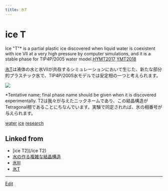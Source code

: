 ```yaml
---
title: 氷T
---
```

# ice T

Ice "T"* is a partial plastic ice discovered when liquid water is coexistent with ice VII at a very high pressure by computer simulations, and it is a stable phase for TIP4P/2005 water model.[HYMT2017](/HYMT2017) [YMT2018](/YMT2018)

[氷T](/氷T)は液体の水と氷VIIが共存するシミュレーションにおいて生じた、新たな部分的プラスチック氷で、TIP4P/2005水モデルでは安定相の一つと考えられます。

![](https://farm2.staticflickr.com/1971/31377957588_8668f4f1e9_z_d.jpg)



*Tentative name; final phase name should be given when it is discovered experimentally. T2は我々が与えたニックネームであり、この結晶構造がTetragonal相であることにちなんでいます。実験で同定されれば、氷の相番号が与えられます。



[water](/water) [ice](/ice) [research](/research)



## Linked from

* [ice T2](/ice T2)
* [水の作る複雑な結晶構造](/水の作る複雑な結晶構造)
* [氷III](/氷III)
* [氷T](/氷T)


----

[Edit](https://github.com/vitroid/vitroid.github.io/edit/master/MD/氷T.md)

